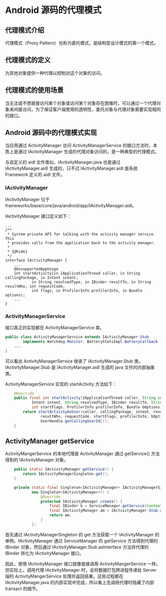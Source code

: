 # Android 源码的代理模式

## 代理模式介绍

代理模式（Proxy Pattern）也称为委托模式，是结构型设计模式的第一个模式。

## 代理模式的定义

为其他对象提供一种代理以控制对这个对象的访问。

## 代理模式的使用场景

当无法或不想直接访问某个对象或访问某个对象存在困难时，可以通过一个代理对象来间接访问，为了保证客户端使用的透明性，委托对象与代理对象需要实现相同的接口。

## Android 源码中的代理模式实现

当应用通过 ActivityManager 访问 ActivityManagerService 的接口方法时，本质上是通过 IActivityManager 生成的代理对象访问的，是一种典型的代理模式。

与自定义的 aidl 文件类似，IActivityManager.java 也是通过 IActivityManager.aidl 生成的，只不过 IActivityManager.aidl 是系统 Framework 定义的 aidl 文件。

### IActivityManager

IActivityManager 位于 frameworks/base/core/java/android/app/IActivityManager.aidl。

IActivityManager 接口定义如下：

```aidl
...
/**
 * System private API for talking with the activity manager service.  This
 * provides calls from the application back to the activity manager.
 *
 * {@hide}
 */
interface IActivityManager {
    ...
    @UnsupportedAppUsage
    int startActivity(in IApplicationThread caller, in String callingPackage, in Intent intent,
            in String resolvedType, in IBinder resultTo, in String resultWho, int requestCode,
            int flags, in ProfilerInfo profilerInfo, in Bundle options);
    ...
}
```

### ActivityManagerService

接口真正的实现都在 ActivityManagerService 类。

```java
public class ActivityManagerService extends IActivityManager.Stub
        implements Watchdog.Monitor, BatteryStatsImpl.BatteryCallback {
    ...
}
```

可以看出 ActivityManagerService 继承了 IActivityManager.Stub 类。IActivityManager.Stub 是 IActivityManager.aidl 生成的 java 文件的内部抽象类。


ActivityManagerService 实现的 startActivity 方法如下：

```java
    @Override
    public final int startActivity(IApplicationThread caller, String callingPackage,
            Intent intent, String resolvedType, IBinder resultTo, String resultWho, int requestCode,
            int startFlags, ProfilerInfo profilerInfo, Bundle bOptions) {
        return startActivityAsUser(caller, callingPackage, intent, resolvedType, resultTo,
                resultWho, requestCode, startFlags, profilerInfo, bOptions,
                UserHandle.getCallingUserId());
    }
```

## ActivityManager getService

ActivityMangerService 的本地代理是 ActivityManager 通过 getService() 方法得到的 IActivityManager 对象。

```java
    public static IActivityManager getService() {
        return IActivityManagerSingleton.get();
    }

    private static final Singleton<IActivityManager> IActivityManagerSingleton =
            new Singleton<IActivityManager>() {
                @Override
                protected IActivityManager create() {
                    final IBinder b = ServiceManager.getService(Context.ACTIVITY_SERVICE);
                    final IActivityManager am = IActivityManager.Stub.asInterface(b);
                    return am;
                }
            };
```

首先通过 IActivityManagerSingleton 的 get 方法获取一个 IActivityManager 的单例。IActivityManager 通过 ServiceManager 的 getService 方法得到代理的 IBinder 对象，然后通过 IActivityManager.Stub.asInterface 方法将代理的 IBinder 转化为 IActivityManager 接口。

因此，使用 IActivityManager 接口就像直接调用 ActivityMangerService 一样。但实际上，调用代理 IActivityManager 时，会将数据打包跨进程传递给 Server 端的 ActivityMangerService 处理并返回结果。这些过程都在 IActivityManager.java 的内部实现中完成，所以看上去调用代理时隐藏了内部 transact 的细节。